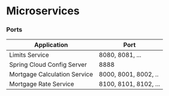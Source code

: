 # Microservices


### Ports

|     Application       |     Port          |
| ------------- | ------------- |
| Limits Service | 8080, 8081, ... |
| Spring Cloud Config Server | 8888 |
| Mortgage Calculation Service | 8000, 8001, 8002, ..  |
| Mortgage Rate Service | 8100, 8101, 8102, ... |
